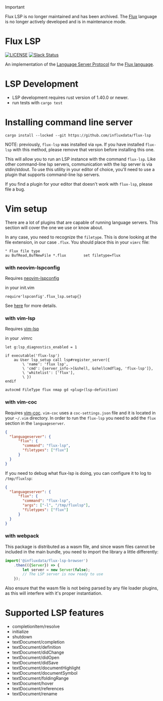 > [!IMPORTANT]
> Flux LSP is no longer maintained and has been archived. The [Flux](https://github.com/influxdata/flux) language is no longer actively developed and is in maintenance mode.

# Flux LSP

[![LICENSE](https://img.shields.io/github/license/influxdata/flux-lsp.svg)](https://github.com/influxdata/flux-lsp/blob/master/LICENSE)
[![Slack Status](https://img.shields.io/badge/slack-join_chat-white.svg?logo=slack&style=social)](https://www.influxdata.com/slack)

An implementation of the [Language Server Protocol](https://microsoft.github.io/language-server-protocol/) for the [Flux language](https://github.com/influxdata/flux).

# LSP Development

* LSP development requires rust version of 1.40.0 or newer.
* run tests with `cargo test`

# Installing command line server

```
cargo install --locked --git https://github.com/influxdata/flux-lsp
```

NOTE: previously, `flux-lsp` was installed via `npm`. If you have installed `flux-lsp`
with this method, please remove that version before installing this one.

This will allow you to run an LSP instance with the command `flux-lsp`. Like other
command-line lsp servers, communication with the lsp server is via stdin/stdout. To use
this utility in your editor of choice, you'll need to use a plugin that supports
command-line lsp servers.

If you find a plugin for your editor that doesn't work with `flux-lsp`, please file a bug.

# Vim setup

There are a lot of plugins that are capable of running language servers. This section will cover the one we use or know about.

In any case, you need to recognize the `filetype`. This is done looking at the file extension, in our case `.flux`. You should place this in your `vimrc` file:

```vimrc
" Flux file type
au BufRead,BufNewFile *.flux        set filetype=flux
```

### with neovim-lspconfig

Requires [neovim-lspconfig](https://github.com/neovim/nvim-lspconfig)

in your init.vim

```vimrc
require'lspconfig'.flux_lsp.setup{}
```

See [here](https://github.com/neovim/nvim-lspconfig/blob/master/doc/server_configurations.md#flux_lsp) for more details.

### with vim-lsp
Requires [vim-lsp](https://github.com/prabirshrestha/vim-lsp)

in your .vimrc

```vimrc
let g:lsp_diagnostics_enabled = 1

if executable('flux-lsp')
    au User lsp_setup call lsp#register_server({
        \ 'name': 'flux lsp',
        \ 'cmd': {server_info->[&shell, &shellcmdflag, 'flux-lsp']},
        \ 'whitelist': ['flux'],
        \ })
endif

autocmd FileType flux nmap gd <plug>(lsp-definition)
```

### with vim-coc

Requires [vim-coc](https://github.com/neoclide/coc.nvim). `vim-coc` uses a `coc-settings.json` file and it is located in your `~/.vim` directory. In order to run the `flux-lsp` you need to add the `flux` section in the `languageserver`.

```json
{
  "languageserver": {
      "flux": {
        "command": "flux-lsp",
        "filetypes": ["flux"]
      }
  }
}
```
If you need to debug what flux-lsp is doing, you can configure it to log to `/tmp/fluxlsp`:

```json
{
  "languageserver": {
      "flux": {
        "command": "flux-lsp",
        "args": ["-l", "/tmp/fluxlsp"],
        "filetypes": ["flux"]
      }
  }
}
```

### with webpack

This package is distributed as a wasm file, and since wasm files cannot be included in the main bundle, you need to import the library a little differently:

```javascript
import('@influxdata/flux-lsp-browser')
    .then(({Server}) => {
        let server = new Server(false);
        // The LSP server is now ready to use
    });

```

Also ensure that the wasm file is not being parsed by any file loader plugins, as this will interfere with it's proper instantiation.


# Supported LSP features

- completionItem/resolve
- initialize
- shutdown
- textDocument/completion
- textDocument/definition
- textDocument/didChange
- textDocument/didOpen
- textDocument/didSave
- textDocument/documentHighlight
- textDocument/documentSymbol
- textDocument/foldingRange
- textDocument/hover
- textDocument/references
- textDocument/rename
